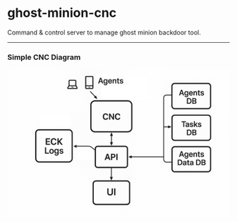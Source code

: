 # ghost-minion-cnc

Command &amp; control server to manage ghost minion backdoor tool.

----

### Simple CNC Diagram

![simple_cnc_diagram.png](assets/simple_cnc_diagram.png)